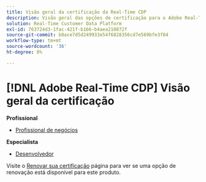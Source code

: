 ```yaml
---
title: Visão geral da certificação da Real-Time CDP
description: Visão geral das opções de certificação para o Adobe Real-Time CDP
solution: Real-Time Customer Data Platform
exl-id: 763724d3-1fac-421f-b166-b4aea210872f
source-git-commit: b8ace7d5d249933e54f6828356cd7e569bfe3f84
workflow-type: tm+mt
source-wordcount: '36'
ht-degree: 0%

---
```


# [!DNL Adobe Real-Time CDP] Visão geral da certificação

**Profissional**

* [Profissional de negócios](/help/certifications/rtcdp/rtcdp-p-business.md) <!--AD0-E602-->

**Especialista**

* [Desenvolvedor](/help/certifications/rtcdp/rtcdp-e-developer.md) <!--AD0-E605-->

Visite o [Renovar sua certificação](/help/certifications/renew.md) página para ver se uma opção de renovação está disponível para este produto.
